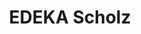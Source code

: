 ---
title: "EDEKA Scholz"
url: /ludwigshafen-am-rhein/edeka-scholz-hedwig-laudien-ring/
shop: Supermarkt
---